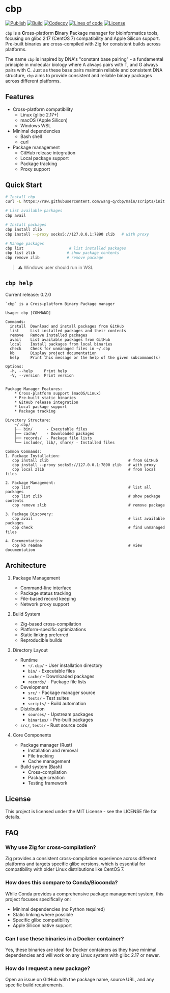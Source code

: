 # cbp

[![Publish](https://github.com/wang-q/cbp/actions/workflows/publish.yml/badge.svg)](https://github.com/wang-q/cbp/actions)
[![Build](https://github.com/wang-q/cbp/actions/workflows/build.yml/badge.svg)](https://github.com/wang-q/cbp/actions)
[![Codecov](https://img.shields.io/codecov/c/github/wang-q/cbp/main.svg)](https://codecov.io/github/wang-q/cbp?branch=main)
[![Lines of code](https://www.aschey.tech/tokei/github/wang-q/cbp)](https://github.com//wang-q/cbp)
[![License](https://img.shields.io/github/license/wang-q/builds)](https://github.com/wang-q/builds/blob/main/LICENSE)

`cbp` is a **C**ross-platform **B**inary **P**ackage manager for bioinformatics tools, focusing on
glibc 2.17 (CentOS 7) compatibility and Apple Silicon support. Pre-built binaries are cross-compiled
with Zig for consistent builds across platforms.

The name `cbp` is inspired by DNA's "constant base pairing" - a fundamental principle in molecular
biology where A always pairs with T, and G always pairs with C. Just as these base pairs maintain
reliable and consistent DNA structure, `cbp` aims to provide consistent and reliable binary packages
across different platforms.

## Features

* Cross-platform compatibility
  - Linux (glibc 2.17+)
  - macOS (Apple Silicon)
  - Windows WSL
* Minimal dependencies
  - Bash shell
  - curl
* Package management
  - GitHub release integration
  - Local package support
  - Package tracking
  - Proxy support

## Quick Start

```bash
# Install cbp
curl -L https://raw.githubusercontent.com/wang-q/cbp/main/scripts/init.sh | bash

# List available packages
cbp avail

# Install packages
cbp install zlib
cbp install --proxy socks5://127.0.0.1:7890 zlib   # with proxy

# Manage packages
cbp list                    # list installed packages
cbp list zlib              # show package contents
cbp remove zlib            # remove package
```

> ⚠️ Windows user should run in WSL

## `cbp help`

Current release: 0.2.0

```text
`cbp` is a Cross-platform Binary Package manager

Usage: cbp [COMMAND]

Commands:
  install  Download and install packages from GitHub
  list     List installed packages and their contents
  remove   Remove installed packages
  avail    List available packages from GitHub
  local    Install packages from local binaries
  check    Check for unmanaged files in ~/.cbp
  kb       Display project documentation
  help     Print this message or the help of the given subcommand(s)

Options:
  -h, --help     Print help
  -V, --version  Print version


Package Manager Features:
    * Cross-platform support (macOS/Linux)
    * Pre-built static binaries
    * GitHub release integration
    * Local package support
    * Package tracking

Directory Structure:
    ~/.cbp/
    ├── bin/      - Executable files
    ├── cache/    - Downloaded packages
    ├── records/  - Package file lists
    └── include/, lib/, share/ - Installed files

Common Commands:
1. Package Installation:
   cbp install zlib                                   # from GitHub
   cbp install --proxy socks5://127.0.0.1:7890 zlib   # with proxy
   cbp local zlib                                     # from local files

2. Package Management:
   cbp list                                           # list all packages
   cbp list zlib                                      # show package contents
   cbp remove zlib                                    # remove package

3. Package Discovery:
   cbp avail                                          # list available packages
   cbp check                                          # find unmanaged files

4. Documentation:
   cbp kb readme                                      # view documentation

```

## Architecture

1. Package Management
    * Command-line interface
    * Package status tracking
    * File-based record keeping
    * Network proxy support

2. Build System
    * Zig-based cross-compilation
    * Platform-specific optimizations
    * Static linking preferred
    * Reproducible builds

3. Directory Layout
    * Runtime
      - `~/.cbp/`  - User installation directory
      - `bin/`     - Executable files
      - `cache/`   - Downloaded packages
      - `records/` - Package file lists
    * Development
      - `src/`     - Package manager source
      - `tests/`   - Test suites
      - `scripts/` - Build automation
    * Distribution
      - `sources/` - Upstream packages
      - `binaries/` - Pre-built packages
    * `src/`, `tests/` - Rust source code

4. Core Components
    * Package manager (Rust)
      - Installation and removal
      - File tracking
      - Cache management
    * Build system (Bash)
      - Cross-compilation
      - Package creation
      - Testing framework

## License

This project is licensed under the MIT License - see the LICENSE file for details.

## FAQ

### Why use Zig for cross-compilation?

Zig provides a consistent cross-compilation experience across different platforms and targets
specific glibc versions, which is essential for compatibility with older Linux distributions like
CentOS 7.

### How does this compare to Conda/Bioconda?

While Conda provides a comprehensive package management system, this project focuses specifically
on:

- Minimal dependencies (no Python required)
- Static linking where possible
- Specific glibc compatibility
- Apple Silicon native support

### Can I use these binaries in a Docker container?

Yes, these binaries are ideal for Docker containers as they have minimal dependencies and will work
on any Linux system with glibc 2.17 or newer.

### How do I request a new package?

Open an issue on GitHub with the package name, source URL, and any specific build requirements.
